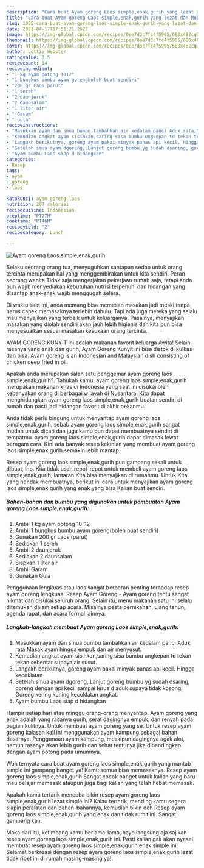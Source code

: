 ```yaml
---
description: "Cara buat Ayam goreng Laos simple,enak,gurih yang lezat dan Mudah Dibuat"
title: "Cara buat Ayam goreng Laos simple,enak,gurih yang lezat dan Mudah Dibuat"
slug: 1055-cara-buat-ayam-goreng-laos-simple-enak-gurih-yang-lezat-dan-mudah-dibuat
date: 2021-04-17T17:51:21.252Z
image: https://img-global.cpcdn.com/recipes/0ee7d3c7fc4f5905/680x482cq70/ayam-goreng-laos-simpleenakgurih-foto-resep-utama.jpg
thumbnail: https://img-global.cpcdn.com/recipes/0ee7d3c7fc4f5905/680x482cq70/ayam-goreng-laos-simpleenakgurih-foto-resep-utama.jpg
cover: https://img-global.cpcdn.com/recipes/0ee7d3c7fc4f5905/680x482cq70/ayam-goreng-laos-simpleenakgurih-foto-resep-utama.jpg
author: Lottie Webster
ratingvalue: 3.5
reviewcount: 14
recipeingredient:
- "1 kg ayam potong 1012"
- "1 bungkus bumbu ayam gorengboleh buat sendiri"
- "200 gr Laos parut"
- "1 sereh"
- "2 daunjeruk"
- "2 daunsalam"
- "1 liter air"
- " Garam"
- " Gula"
recipeinstructions:
- "Masukkan ayam dan smua bumbu tambahkan air kedalam panci Aduk rata,Masak ayam hingga empuk dan air menyusut."
- "Kemudian angkat ayam sisihkan,saring sisa bumbu ungkepan td tekan tekan sebentar supaya air susut."
- "Langakh berikutnya, goreng ayam pakai minyak panas api kecil. Hingga kecoklatan"
- "Setelah smua ayam dgoreng,.Lanjut goreng bumbu yg sudah dsaring, goreng dengan api kecil sampai terus d aduk supaya tidak kosong. Goreng kering kuning kecoklatan angkat."
- "Ayam bumbu Laos siap d hidangkan"
categories:
- Resep
tags:
- ayam
- goreng
- laos

katakunci: ayam goreng laos 
nutrition: 207 calories
recipecuisine: Indonesian
preptime: "PT27M"
cooktime: "PT46M"
recipeyield: "2"
recipecategory: Lunch

---
```



![Ayam goreng Laos simple,enak,gurih](https://img-global.cpcdn.com/recipes/0ee7d3c7fc4f5905/680x482cq70/ayam-goreng-laos-simpleenakgurih-foto-resep-utama.jpg)

Selaku seorang orang tua, menyuguhkan santapan sedap untuk orang tercinta merupakan hal yang menggembirakan untuk kita sendiri. Peran seorang  wanita Tidak saja mengerjakan pekerjaan rumah saja, tetapi anda pun wajib menyediakan kebutuhan nutrisi terpenuhi dan hidangan yang disantap anak-anak wajib menggugah selera.

Di waktu  saat ini, anda memang bisa memesan masakan jadi meski tanpa harus capek memasaknya terlebih dahulu. Tapi ada juga mereka yang selalu mau menyajikan yang terbaik untuk keluarganya. Pasalnya, menyajikan masakan yang diolah sendiri akan jauh lebih higienis dan kita pun bisa menyesuaikan sesuai masakan kesukaan orang tercinta. 

AYAM GORENG KUNYIT ini adalah makanan favorit keluarga Awita! Selain rasanya yang enak dan gurih, Ayam Goreng Kunyit ini bisa distok di kulkas dan bisa. Ayam goreng is an Indonesian and Malaysian dish consisting of chicken deep fried in oil.

Apakah anda merupakan salah satu penggemar ayam goreng laos simple,enak,gurih?. Tahukah kamu, ayam goreng laos simple,enak,gurih merupakan makanan khas di Indonesia yang saat ini disukai oleh kebanyakan orang di berbagai wilayah di Nusantara. Kita dapat menghidangkan ayam goreng laos simple,enak,gurih buatan sendiri di rumah dan pasti jadi hidangan favorit di akhir pekanmu.

Anda tidak perlu bingung untuk menyantap ayam goreng laos simple,enak,gurih, sebab ayam goreng laos simple,enak,gurih sangat mudah untuk dicari dan juga kamu pun dapat membuatnya sendiri di tempatmu. ayam goreng laos simple,enak,gurih dapat dimasak lewat beragam cara. Kini ada banyak resep kekinian yang membuat ayam goreng laos simple,enak,gurih semakin lebih mantap.

Resep ayam goreng laos simple,enak,gurih pun gampang sekali untuk dibuat, lho. Kita tidak usah repot-repot untuk membeli ayam goreng laos simple,enak,gurih, lantaran Kita bisa menyajikan di rumahmu. Untuk Kita yang hendak membuatnya, berikut ini cara untuk menyajikan ayam goreng laos simple,enak,gurih yang enak yang bisa Kalian buat sendiri.

<!--inarticleads1-->

##### Bahan-bahan dan bumbu yang digunakan untuk pembuatan Ayam goreng Laos simple,enak,gurih:

1. Ambil 1 kg ayam potong 10-12
1. Ambil 1 bungkus bumbu ayam goreng(boleh buat sendiri)
1. Gunakan 200 gr Laos (parut)
1. Sediakan 1 sereh
1. Ambil 2 daunjeruk
1. Sediakan 2 daunsalam
1. Siapkan 1 liter air
1. Ambil  Garam
1. Gunakan  Gula


Penggunaan lengkuas atau laos sangat berperan penting terhadap resep ayam goreng lengkuas. Resep Ayam Goreng - Ayam goreng tentu sangat nikmat dan disukai seluruh orang. Selain itu, menu makanan satu ini selalu ditemukan dalam setiap acara. Misalnya pesta pernikahan, ulang tahun, agenda rapat, dan acara formal lainnya. 

<!--inarticleads2-->

##### Langkah-langkah membuat Ayam goreng Laos simple,enak,gurih:

1. Masukkan ayam dan smua bumbu tambahkan air kedalam panci Aduk rata,Masak ayam hingga empuk dan air menyusut.
1. Kemudian angkat ayam sisihkan,saring sisa bumbu ungkepan td tekan tekan sebentar supaya air susut.
1. Langakh berikutnya, goreng ayam pakai minyak panas api kecil. Hingga kecoklatan
1. Setelah smua ayam dgoreng,.Lanjut goreng bumbu yg sudah dsaring, goreng dengan api kecil sampai terus d aduk supaya tidak kosong. Goreng kering kuning kecoklatan angkat.
1. Ayam bumbu Laos siap d hidangkan


Hampir setiap hari atau minggu orang-orang menyantap. Ayam goreng yang enak adalah yang rasanya gurih, serat dagingnya empuk, dan renyah pada bagian kulitnya. Untuk membuat ayam goreng yang se. Untuk resep ayam goreng kalasan kali ini menggunakan ayam kampung sebagai bahan dasarnya. Penggunaan ayam kampung, meskipun dagingnya agak alot, namun rasanya akan lebih gurih dan sehat tentunya jika dibandingkan dengan ayam potong pada umumnya. 

Wah ternyata cara buat ayam goreng laos simple,enak,gurih yang mantab simple ini gampang banget ya! Kamu semua bisa memasaknya. Resep ayam goreng laos simple,enak,gurih Sangat cocok banget untuk kalian yang baru mau belajar memasak ataupun juga bagi kalian yang telah hebat memasak.

Apakah kamu tertarik mencoba bikin resep ayam goreng laos simple,enak,gurih lezat simple ini? Kalau tertarik, mending kamu segera siapin peralatan dan bahan-bahannya, kemudian bikin deh Resep ayam goreng laos simple,enak,gurih yang enak dan tidak rumit ini. Sangat gampang kan. 

Maka dari itu, ketimbang kamu berlama-lama, hayo langsung aja sajikan resep ayam goreng laos simple,enak,gurih ini. Pasti kalian gak akan nyesel membuat resep ayam goreng laos simple,enak,gurih enak simple ini! Selamat berkreasi dengan resep ayam goreng laos simple,enak,gurih lezat tidak ribet ini di rumah masing-masing,ya!.

